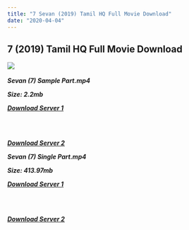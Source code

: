 ```yaml
---
title: "7 Sevan (2019) Tamil HQ Full Movie Download"
date: "2020-04-04"
---
```


## 7 (2019) Tamil HQ Full Movie Download

![](https://images.moviebuff.com/8503e2d3-15ec-4ba5-8cc2-abf0ace65d75?w=1000) 

_**Sevan (7) Sample Part.mp4**_

_**Size: 2.2mb**_  

_**[Download Server 1](http://b7.wetransfer.vip/files/Tamil{fd620c6e78cfff08ebfb4d2d3131a235617ba7e0206610644c5f25f325d4dc51}20Movies/Tamil{fd620c6e78cfff08ebfb4d2d3131a235617ba7e0206610644c5f25f325d4dc51}202019{fd620c6e78cfff08ebfb4d2d3131a235617ba7e0206610644c5f25f325d4dc51}20Movies/7{fd620c6e78cfff08ebfb4d2d3131a235617ba7e0206610644c5f25f325d4dc51}20(2019)/7{fd620c6e78cfff08ebfb4d2d3131a235617ba7e0206610644c5f25f325d4dc51}20Seven{fd620c6e78cfff08ebfb4d2d3131a235617ba7e0206610644c5f25f325d4dc51}20(2019){fd620c6e78cfff08ebfb4d2d3131a235617ba7e0206610644c5f25f325d4dc51}20HDRip/7{fd620c6e78cfff08ebfb4d2d3131a235617ba7e0206610644c5f25f325d4dc51}20Seven{fd620c6e78cfff08ebfb4d2d3131a235617ba7e0206610644c5f25f325d4dc51}20(2019){fd620c6e78cfff08ebfb4d2d3131a235617ba7e0206610644c5f25f325d4dc51}20Sample{fd620c6e78cfff08ebfb4d2d3131a235617ba7e0206610644c5f25f325d4dc51}20(640x360).mp4)**_  
_**[  
](http://b7.wetransfer.vip/files/Tamil{fd620c6e78cfff08ebfb4d2d3131a235617ba7e0206610644c5f25f325d4dc51}20Movies/Tamil{fd620c6e78cfff08ebfb4d2d3131a235617ba7e0206610644c5f25f325d4dc51}202019{fd620c6e78cfff08ebfb4d2d3131a235617ba7e0206610644c5f25f325d4dc51}20Movies/7{fd620c6e78cfff08ebfb4d2d3131a235617ba7e0206610644c5f25f325d4dc51}20(2019)/7{fd620c6e78cfff08ebfb4d2d3131a235617ba7e0206610644c5f25f325d4dc51}20Seven{fd620c6e78cfff08ebfb4d2d3131a235617ba7e0206610644c5f25f325d4dc51}20(2019){fd620c6e78cfff08ebfb4d2d3131a235617ba7e0206610644c5f25f325d4dc51}20HDRip/7{fd620c6e78cfff08ebfb4d2d3131a235617ba7e0206610644c5f25f325d4dc51}20Seven{fd620c6e78cfff08ebfb4d2d3131a235617ba7e0206610644c5f25f325d4dc51}20(2019){fd620c6e78cfff08ebfb4d2d3131a235617ba7e0206610644c5f25f325d4dc51}20Sample{fd620c6e78cfff08ebfb4d2d3131a235617ba7e0206610644c5f25f325d4dc51}20(640x360).mp4)**_

[  
](http://b7.wetransfer.vip/files/Tamil{fd620c6e78cfff08ebfb4d2d3131a235617ba7e0206610644c5f25f325d4dc51}20Movies/Tamil{fd620c6e78cfff08ebfb4d2d3131a235617ba7e0206610644c5f25f325d4dc51}202019{fd620c6e78cfff08ebfb4d2d3131a235617ba7e0206610644c5f25f325d4dc51}20Movies/7{fd620c6e78cfff08ebfb4d2d3131a235617ba7e0206610644c5f25f325d4dc51}20(2019)/7{fd620c6e78cfff08ebfb4d2d3131a235617ba7e0206610644c5f25f325d4dc51}20Seven{fd620c6e78cfff08ebfb4d2d3131a235617ba7e0206610644c5f25f325d4dc51}20(2019){fd620c6e78cfff08ebfb4d2d3131a235617ba7e0206610644c5f25f325d4dc51}20HDRip/7{fd620c6e78cfff08ebfb4d2d3131a235617ba7e0206610644c5f25f325d4dc51}20Seven{fd620c6e78cfff08ebfb4d2d3131a235617ba7e0206610644c5f25f325d4dc51}20(2019){fd620c6e78cfff08ebfb4d2d3131a235617ba7e0206610644c5f25f325d4dc51}20Sample{fd620c6e78cfff08ebfb4d2d3131a235617ba7e0206610644c5f25f325d4dc51}20(640x360).mp4)

_**[Download Server 2](http://b7.wetransfer.vip/files/Tamil{fd620c6e78cfff08ebfb4d2d3131a235617ba7e0206610644c5f25f325d4dc51}20Movies/Tamil{fd620c6e78cfff08ebfb4d2d3131a235617ba7e0206610644c5f25f325d4dc51}202019{fd620c6e78cfff08ebfb4d2d3131a235617ba7e0206610644c5f25f325d4dc51}20Movies/7{fd620c6e78cfff08ebfb4d2d3131a235617ba7e0206610644c5f25f325d4dc51}20(2019)/7{fd620c6e78cfff08ebfb4d2d3131a235617ba7e0206610644c5f25f325d4dc51}20Seven{fd620c6e78cfff08ebfb4d2d3131a235617ba7e0206610644c5f25f325d4dc51}20(2019){fd620c6e78cfff08ebfb4d2d3131a235617ba7e0206610644c5f25f325d4dc51}20HDRip/7{fd620c6e78cfff08ebfb4d2d3131a235617ba7e0206610644c5f25f325d4dc51}20Seven{fd620c6e78cfff08ebfb4d2d3131a235617ba7e0206610644c5f25f325d4dc51}20(2019){fd620c6e78cfff08ebfb4d2d3131a235617ba7e0206610644c5f25f325d4dc51}20Sample{fd620c6e78cfff08ebfb4d2d3131a235617ba7e0206610644c5f25f325d4dc51}20(640x360).mp4)**_

_**Sevan (7) Single Part.mp4**_

_**Size: 413.97mb**_  

_**[Download Server 1](http://d.wetransfer.vip//files/7{fd620c6e78cfff08ebfb4d2d3131a235617ba7e0206610644c5f25f325d4dc51}20Seven{fd620c6e78cfff08ebfb4d2d3131a235617ba7e0206610644c5f25f325d4dc51}20(2019).mp4)**_  
_**[  
](http://d.wetransfer.vip//files/7{fd620c6e78cfff08ebfb4d2d3131a235617ba7e0206610644c5f25f325d4dc51}20Seven{fd620c6e78cfff08ebfb4d2d3131a235617ba7e0206610644c5f25f325d4dc51}20(2019).mp4)**_

[  
](http://d.wetransfer.vip//files/7{fd620c6e78cfff08ebfb4d2d3131a235617ba7e0206610644c5f25f325d4dc51}20Seven{fd620c6e78cfff08ebfb4d2d3131a235617ba7e0206610644c5f25f325d4dc51}20(2019).mp4)

_**[Download Server 2](http://d.wetransfer.vip//files/7{fd620c6e78cfff08ebfb4d2d3131a235617ba7e0206610644c5f25f325d4dc51}20Seven{fd620c6e78cfff08ebfb4d2d3131a235617ba7e0206610644c5f25f325d4dc51}20(2019).mp4)**_
